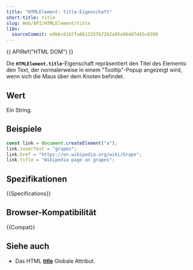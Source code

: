 ```yaml
---
title: "HTMLElement: title-Eigenschaft"
short-title: title
slug: Web/API/HTMLElement/title
l10n:
  sourceCommit: e9b6cd1b7fa8612257b72b2a85a96dd7d45c0200
---
```


{{ APIRef("HTML DOM") }}

Die **`HTMLElement.title`**-Eigenschaft
repräsentiert den Titel des Elements: den Text, der normalerweise in einem "Tooltip"-Popup angezeigt wird,
wenn sich die Maus über dem Knoten befindet.

## Wert

Ein String.

## Beispiele

```js
const link = document.createElement("a");
link.innerText = "grapes";
link.href = "https://en.wikipedia.org/wiki/Grape";
link.title = "Wikipedia page on grapes";
```

## Spezifikationen

{{Specifications}}

## Browser-Kompatibilität

{{Compat}}

## Siehe auch

- Das HTML [**title**](/de/docs/Web/HTML/Reference/Global_attributes/title)
  Globale Attribut.
